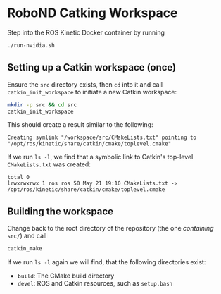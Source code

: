 # RoboND Catking Workspace

Step into the ROS Kinetic Docker container by running

```bash
./run-nvidia.sh
```

## Setting up a Catkin workspace (once)

Ensure the `src` directory exists, then `cd` into it and call `catkin_init_workspace`
to initiate a new Catkin workspace:

```bash
mkdir -p src && cd src
catkin_init_workspace
```

This should create a result similar to the following:

```
Creating symlink "/workspace/src/CMakeLists.txt" pointing to "/opt/ros/kinetic/share/catkin/cmake/toplevel.cmake"
```

If we run `ls -l`, we find that a symbolic link to Catkin's top-level `CMakeLists.txt` was created:

```
total 0
lrwxrwxrwx 1 ros ros 50 May 21 19:10 CMakeLists.txt -> /opt/ros/kinetic/share/catkin/cmake/toplevel.cmake
```

## Building the workspace

Change back to the root directory of the repository (the one _containing_ `src/`) and call

```bash
catkin_make
```

If we run `ls -l` again we will find, that the following directories exist:

- `build`: The CMake build directory
- `devel`: ROS and Catkin resources, such as `setup.bash`